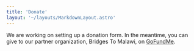 ```yaml
---
title: 'Donate'
layout: '~/layouts/MarkdownLayout.astro'
---
```


We are working on setting up a donation form. In the meantime, you can give to our partner organization, Bridges To Malawi, on [GoFundMe](https://gofund.me/b9451c74).
